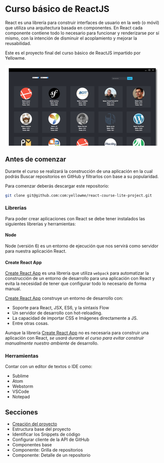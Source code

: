 # Curso básico de ReactJS

React es una librería para construir interfaces de usuario en la web (o móvil) que utiliza una arquitectura basada en componentes. En React cada componente contiene todo lo necesario para funcionar y renderizarse por sí mismo, con la intención de disminuir el acoplamiento y mejorar la reusabilidad.

Este es el proyecto final del curso básico de ReactJS impartido por Yellowme.

<p align='center'>
<img src='./images/Repositories.png' width='600' alt='repo-browser'>
</p>

## Antes de comenzar

Durante el curso se realizará la construcción de una aplicación en la cual podrás Buscar repositorios en GitHub y filtrarlos con base a su popularidad.

Para comenzar deberás descargar este repositorio:

```bash
git clone git@github.com:com:yellowme/react-course-lite-project.git
```

### Librerías

Para poder crear aplicaciones con React se debe tener instalados las siguientes librerías y herramientas:

#### Node

Node (versión 6) es un entorno de ejecución que nos servirá como servidor para nuestra aplicación React.

#### Create React App

[Create React App](https://github.com/facebook/create-react-app) es una librería que utiliza `webpack` para automatizar la construcción de un entorno de desarrollo para una aplicación con React y evita la necesidad de tener que configurar todo lo necesario de forma manual.

[Create React App](https://github.com/facebook/create-react-app) construye un entorno de desarrollo con:

* Soporte para React, JSX, ES6, y la sintaxis Flow
* Un servidor de desarrollo con hot-reloading.
* La capacidad de importar CSS e Imágenes directamente a JS.
* Entre otras cosas.

Aunque la librería [Create React App](https://github.com/facebook/create-react-app) no es necesaria para construir una aplicación con React, *se usará durante el curso para evitar construir manualmente nuestro ambiente* de desarrollo.

### Herramientas

Contar con un editor de textos o IDE como:

* Sublime
* Atom
* Webstorm
* VSCode
* Notepad

## Secciones

* [Creación del proyecto](./MILE-01.md)
* Estructura base del proyecto
* Identificar los Snippets de código
* Configurar cliente de la API de GitHub
* Componentes base
* Componente: Grilla de repositorios
* Componente: Detalle de un repositorio